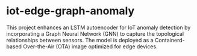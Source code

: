 # iot-edge-graph-anomaly
This project enhances an LSTM autoencoder for IoT anomaly detection by incorporating a Graph Neural Network (GNN) to capture the topological relationships between sensors. The model is deployed as a Containerd-based Over-the-Air (OTA) image optimized for edge devices.
